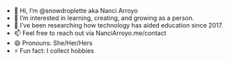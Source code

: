 - 👋 Hi, I’m @snowdroplette aka Nanci Arroyo
- 👀 I’m interested in learning, creating, and growing as a person.
- 🌱 I’ve been researching how technology has aided education since 2017.
- 📫 Feel free to reach out via NanciArroyo.me/contact
- 😄 Pronouns: She/Her/Hers
- ⚡ Fun fact: I collect hobbies

<!---
snowdroplette/snowdroplette is a ✨ special ✨ repository because its `README.md` (this file) appears on your GitHub profile.
You can click the Preview link to take a look at your changes.
--->
